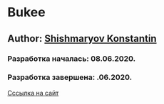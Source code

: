 # Bukee
## Author: [Shishmaryov Konstantin](https://github.com/shishmaryovkonstantin/)
### Разработка началась: 08.06.2020.
### Разработка завершена: .06.2020.
[Ccсылка на сайт](https://shishmaryovkonstantin.github.io/Bukee/dist/index.html)
